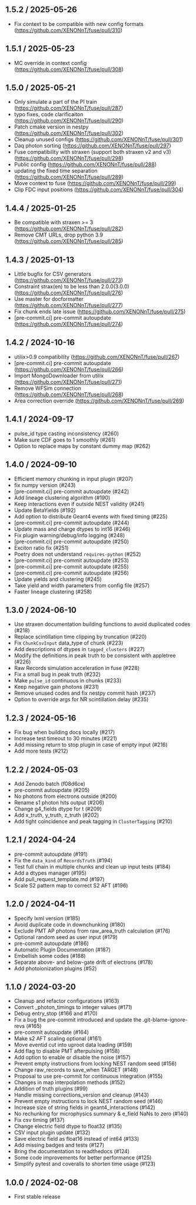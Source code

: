 1.5.2 / 2025-05-26
------------------
* Fix context to be compatible with new config formats (https://github.com/XENONnT/fuse/pull/310)

1.5.1 / 2025-05-23
------------------
* MC override in context config (https://github.com/XENONnT/fuse/pull/308)


1.5.0 / 2025-05-21
------------------
* Only simulate a part of the PI train (https://github.com/XENONnT/fuse/pull/287)
* typo fixes, code clarificaiton (https://github.com/XENONnT/fuse/pull/290)
* Patch cmake version in nestpy (https://github.com/XENONnT/fuse/pull/302)
* Cleanup unused configs (https://github.com/XENONnT/fuse/pull/301)
* Daq photon sorting (https://github.com/XENONnT/fuse/pull/297)
* Fuse compatibility with straxen (support both straxen v2 and v3)  (https://github.com/XENONnT/fuse/pull/298)
* Public config (https://github.com/XENONnT/fuse/pull/288)
* updating the fixed time separation (https://github.com/XENONnT/fuse/pull/289)
* Move context to fuse (https://github.com/XENONnT/fuse/pull/299)
* Clip FDC input positions (https://github.com/XENONnT/fuse/pull/304)

1.4.4 / 2025-01-25
------------------
* Be compatible with straxen >= 3 (https://github.com/XENONnT/fuse/pull/282)
* Remove CMT URLs, drop python 3.9 (https://github.com/XENONnT/fuse/pull/285)


1.4.3 / 2025-01-13
------------------
* Little bugfix for CSV generators (https://github.com/XENONnT/fuse/pull/273)
* Constraint strax(en) to be less than 2.0.0(3.0.0) (https://github.com/XENONnT/fuse/pull/276)
* Use master for docformatter (https://github.com/XENONnT/fuse/pull/277)
* Fix chunk ends late issue (https://github.com/XENONnT/fuse/pull/275)
* [pre-commit.ci] pre-commit autoupdate (https://github.com/XENONnT/fuse/pull/274)

1.4.2 / 2024-10-16
------------------
* utilix>0.9 compatibility (https://github.com/XENONnT/fuse/pull/267)
* [pre-commit.ci] pre-commit autoupdate (https://github.com/XENONnT/fuse/pull/266)
* Import MongoDownloader from utilix (https://github.com/XENONnT/fuse/pull/271)
* Remove WFSim connection (https://github.com/XENONnT/fuse/pull/268)
* Area correction override (https://github.com/XENONnT/fuse/pull/269)

1.4.1 / 2024-09-17
------------------
* pulse_id type casting inconsistency (#260)
* Make sure CDF goes to 1 smoothly (#261)
* Option to replace maps by constant dummy map (#262)

1.4.0 / 2024-09-10
------------------
* Efficient memory chunking in input plugin (#207)
* fix numpy version (#243)
* [pre-commit.ci] pre-commit autoupdate (#242)
* Add lineage clustering algorithm (#190)
* Keep interactions even if outside NEST validity (#241)
* Update BetaYields (#192)
* Add option to distribute Geant4 events with fixed timing (#225)
* [pre-commit.ci] pre-commit autoupdate (#244)
* Update mass and charge dtypes to int16 (#246)
* Fix plugin warning/debug/info logging (#248)
* [pre-commit.ci] pre-commit autoupdate (#250)
* Exciton ratio fix (#251)
* Poetry does not understand `requires-python` (#252)
* [pre-commit.ci] pre-commit autoupdate (#253)
* [pre-commit.ci] pre-commit autoupdate (#255)
* [pre-commit.ci] pre-commit autoupdate (#256)
* Update yields and clustering (#245)
* Take yield and width parameters from config file (#257)
* Faster lineage clustering (#258)

1.3.0 / 2024-06-10
------------------
* Use straxen documentation building functions to avoid duplicated codes (#218)
* Replace scintillation time clipping by truncation (#220)
* Fix `ChunkCsvInput` data_type of chunk (#223)
* Add descriptions of dtypes in `tagged_clusters` (#227)
* Modify the definitions in peak truth to be consistent with appletree (#226)
* Raw Records simulation acceleration in fuse (#228)
* Fix a small bug in peak truth (#232)
* Make `pulse_id` continuous in chunks (#233)
* Keep negative gain photons (#231)
* Remove unused codes and fix nestpy commit hash (#237)
* Option to override args for NR scintillation delay (#235)

1.2.3 / 2024-05-16
------------------
* Fix bug when building docs locally (#217)
* Increase test timeout to 30 minutes (#221)
* Add missing return to stop plugin in case of empty input (#216)
* Add more tests (#212)

1.2.2 / 2024-05-03
------------------
* Add Zenodo batch (f08d6ce)
* pre-commit autoupdate (#205)
* No photons from electrons outside (#200)
* Rename s1 photon hits output (#206)
* Change g4_fields dtype for t (#209)
* Add x_truth, y_truth, z_truth (#202)
* Add tight coincidence and peak tagging in `ClusterTagging` (#210)

1.2.1 / 2024-04-24
------------------
* pre-commit autoupdate (#191)
* Fix the `data_kind` of `RecordsTruth` (#194)
* Test full chain in multiple chunks and clean up input tests (#184)
* Add a dtypes manager (#195)
* Add pull_request_template.md (#197)
* Scale S2 pattern map to correct S2 AFT (#196)

1.2.0 / 2024-04-11
------------------
* Specify lxml version (#185)
* Avoid duplicate code in downchunking (#180)
* Exclude PMT AP photons from raw_area_truth calculation (#176)
* Optional random seed as user input (#179)
* pre-commit autoupdate (#186)
* Automatic Plugin Documentation (#187)
* Embellish some codes (#188)
* Separate above- and below-gate drift of electrons (#178)
* Add photoionization plugins (#52)

1.1.0 / 2024-03-20
------------------
* Cleanup and refactor configurations (#163)
* Convert _photon_timings to integer values (#171)
* Debug entry_stop (#166 and #170)
* Fix a bug the pre-commit introduced and update the .git-blame-ignore-revs (#165)
* pre-commit autoupdate (#164)
* Make s2 AFT scaling optional (#161)
* Move eventid cut into uproot data loading (#159)
* Add flag to disable PMT afterpulsing (#158)
* Add option to enable or disable the noise (#157)
* Prevent empty instructions from locking NEST random seed (#156)
* Change raw_records to save_when TARGET (#148)
* Proposal to use pre-commit for continuous integration (#155)
* Changes in map interpolation methods (#152)
* Addition of truth plugins (#99)
* Handle missing corrections_version and cleanup (#143)
* Prevent empty instructions to lock NEST random seed (#146)
* Increase size of string fields in geant4_interactions (#142)
* No rechunking for microphysics summary & e_field NaNs to zero (#140)
* Fix csv timing (#137)
* Change electric field dtype to float32 (#135)
* CSV input plugin update (#132)
* Save electric field as float16 instead of int64 (#133)
* Add missing badges and tests (#127)
* Bring the documentation to readthedocs (#124)
* Some code improvements for better performance (#125)
* Simplify pytest and coveralls to shorten time usage (#123)

1.0.0 / 2024-02-08
-------------------
* First stable release
